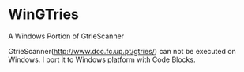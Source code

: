 WinGTries
=========

A Windows Portion of GtrieScanner

GtrieScanner(http://www.dcc.fc.up.pt/gtries/) can not be executed on Windows.
I port it to Windows platform with Code Blocks.
